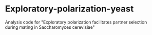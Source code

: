 # Exploratory-polarization-yeast
 Analysis code for "Exploratory polarization facilitates partner selection during mating in Saccharomyces cerevisiae"
